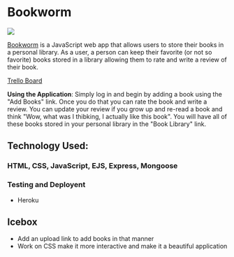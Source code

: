 # Bookworm

<img src="https://i.imgur.com/J0rVR5X.png">

[Bookworm]( https://bookwormzz.herokuapp.com/) is a JavaScript web app that allows users to store their books in a personal library. As a user, a person can keep their favorite (or not so favorite) books stored in a library allowing them to rate and write a review of their book.

[Trello Board](https://trello.com/b/K7qfzmEt/anything)

**Using the Application**: Simply log in and begin by adding a book using the "Add Books" link. Once you do that you can rate the book and write a review. You can update your review if you grow up and re-read a book and think "Wow, what was I thibking, I actually like this book". You will have all of these books stored in your personal library in the "Book Library" link.

## Technology Used:

### HTML, CSS, JavaScript, EJS, Express, Mongoose

### Testing and Deployent
- Heroku

## Icebox
- Add an upload link to add books in that manner
- Work on CSS make it more interactive and make it a beautiful application
